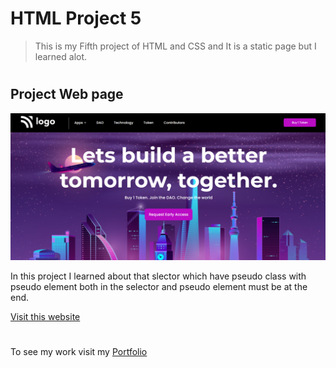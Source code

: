 # HTML Project 5

> This is my Fifth project of HTML and CSS and It is a static page but I learned alot.

 #

## Project Web page

![Project 5 Image](fourth.png)

In this project I learned about that slector which have pseudo class with pseudo element both in the selector and pseudo element must be at the end.

[Visit this website](https://abhi-project-1.netlify.app/)


#

To see my work visit my [Portfolio]("my-portfolio-website")

